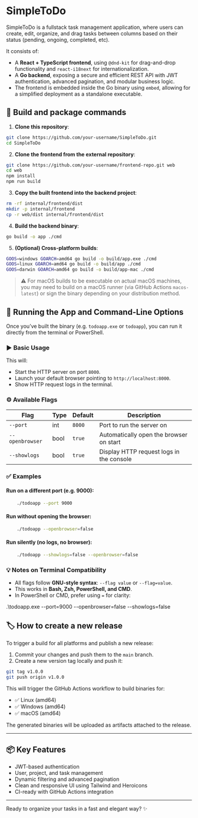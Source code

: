 # SimpleToDo

SimpleToDo is a fullstack task management application, where users can create, edit, organize, and drag tasks between columns based on their status (pending, ongoing, completed, etc).

It consists of:

- A **React + TypeScript frontend**, using `@dnd-kit` for drag-and-drop functionality and `react-i18next` for internationalization.
- A **Go backend**, exposing a secure and efficient REST API with JWT authentication, advanced pagination, and modular business logic.
- The frontend is embedded inside the Go binary using `embed`, allowing for a simplified deployment as a standalone executable.

## 🚀 Build and package commands

1. **Clone this repository**:
```bash
git clone https://github.com/your-username/SimpleToDo.git
cd SimpleToDo
```

2. **Clone the frontend from the external repository**:
```bash
git clone https://github.com/your-username/frontend-repo.git web
cd web
npm install
npm run build
```

3. **Copy the built frontend into the backend project**:
```bash
rm -rf internal/frontend/dist
mkdir -p internal/frontend
cp -r web/dist internal/frontend/dist
```

4. **Build the backend binary**:
```bash
go build -o app ./cmd
```

5. **(Optional) Cross-platform builds**:
```bash
GOOS=windows GOARCH=amd64 go build -o build/app.exe ./cmd
GOOS=linux GOARCH=amd64 go build -o build/app ./cmd
GOOS=darwin GOARCH=amd64 go build -o build/app-mac ./cmd
```

> ⚠️ For macOS builds to be executable on actual macOS machines, you may need to build on a macOS runner (via GitHub Actions `macos-latest`) or sign the binary depending on your distribution method.

## 🧩 Running the App and Command-Line Options

Once you’ve built the binary (e.g. `todoapp.exe` or `todoapp`), you can run it directly from the terminal or PowerShell.

### ▶️ Basic Usage

This will:

- Start the HTTP server on port `8000`.
- Launch your default browser pointing to `http://localhost:8000`.
- Show HTTP request logs in the terminal.

### ⚙️ Available Flags

| Flag            | Type   | Default | Description                                |
|-----------------|--------|---------|--------------------------------------------|
| `--port`        | int    | `8000`  | Port to run the server on                  |
| `--openbrowser` | bool   | `true`  | Automatically open the browser on start    |
| `--showlogs`    | bool   | `true`  | Display HTTP request logs in the console   |

### ✅ Examples

#### Run on a different port (e.g. 9000):

```sh
    ./todoapp --port 9000
```

#### Run without opening the browser:

```sh
    ./todoapp --openbrowser=false
```

#### Run silently (no logs, no browser):

```sh
    ./todoapp --showlogs=false --openbrowser=false
```

### 💡 Notes on Terminal Compatibility

- All flags follow **GNU-style syntax**: `--flag value` or `--flag=value`.
- This works in **Bash, Zsh, PowerShell, and CMD**.
- In PowerShell or CMD, prefer using `=` for clarity:

.\todoapp.exe --port=9000 --openbrowser=false --showlogs=false


## 🏷️ How to create a new release

To trigger a build for all platforms and publish a new release:

1. Commit your changes and push them to the `main` branch.
2. Create a new version tag locally and push it:

```bash
git tag v1.0.0
git push origin v1.0.0
```

This will trigger the GitHub Actions workflow to build binaries for:
- ✅ Linux (amd64)
- ✅ Windows (amd64)
- ✅ macOS (amd64)

The generated binaries will be uploaded as artifacts attached to the release.

---

## 📦 Key Features

- JWT-based authentication
- User, project, and task management
- Dynamic filtering and advanced pagination
- Clean and responsive UI using Tailwind and Heroicons
- CI-ready with GitHub Actions integration

---

Ready to organize your tasks in a fast and elegant way? ✨
